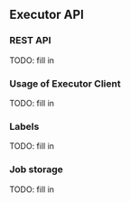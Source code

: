 ## Executor API ##

### REST API ###

TODO: fill in

### Usage of Executor Client ###

TODO: fill in

### Labels ###

TODO: fill in

### Job storage ###

TODO: fill in
